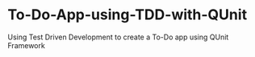 # To-Do-App-using-TDD-with-QUnit
Using Test Driven Development to create a To-Do app using QUnit Framework
